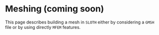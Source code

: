 # Meshing (coming soon)

This page describes building a mesh in `SLOTH` either by considering a `GMSH` file or by using directly `MFEM` features.


